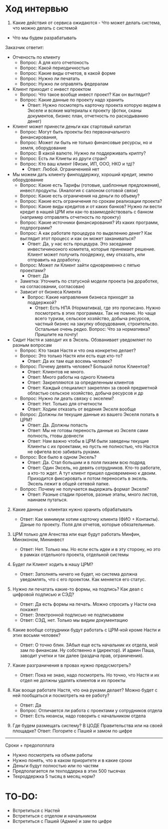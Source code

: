 

# Ход интервью
1. Какие действия от сервиса ожидаются - Что может делать система, что можно делать с системой
- Что мы будем разрабатывать

Заказчик ответит:
- Отченость по клиенту
    - Вопрос: А для кого отчетоность
    - Вопрос: Какой периодичностью
    - Вопрос: Какие виды отчетов, в какой форме
    - Вопрос: Нужно ли печатать
    - Вопрос: Нужно ли оправлять федералам
- Клиент приходит с инвест проектом
    - Вопрос: Что такое вообще инвест проект? Как он выглядит?
    - Вопрос: Какие данные по проекту надо хранить
        - Ответ: Нужно посмотерть карточку проекта которую ведем в Экселе и всякие материалы к проекту (фотки, сканы документов, бизнес план, отчетность по расходыванию денег)
- Клиент может принести деньги как стартовый капитал
    - Вопрос: Могут быть проекты без первоначального финансирования,
    - Вопрос: Может ли быть не только финансовые ресурсы, но и земля, оборудование
    - Вопрос: В какой валюте. Нужно ли поддерживать крипту?
    - Вопрос: Есть ли Клиеты из други стран?
    - Вопрос: Кто ваш клиент (Физик, ИП, ООО, НКО и тд)?
        - Ответ: Любой. Ограниченией нет
- Мы можем дать клиенту финподдержку, хороший кредит, землю оборудование
    - Вопрос: Какие есть Тарифы (готовые, шаблонные предложения), инвест.продукты. (Аналогия с салоном сотовой связи)
    - Вопрос: Какие есть ограничения на деньги по объему?
    - Вопрос: Какие есть ограничения по срокам реализации проекта?
    - Вопрос: Какие виды кредитов и от каких банков? Нужно ли вести кредит в нашей ЦРМ или как-то взаимодействовать с банком (например отправлять отчетность по проекту)
    - Вопрос: Какие источники финансирования? Из каких программ, подпрограмм?
    - Вопрос: А как работате процедура по выделению денег? Как выглядит этот процесс и как он может заканиваться?
        - Ответ: Да, у нас есть процедура. Это заседание инвестичинооного комитета, которые принемает решение. Клиент может получить поодержку, ему отказать, или отправить на доработку.
    - Вопрос: Может ли Клиент зайти одновременно с пятью проектами?
        - Ответ: Да
    - Заметка: Уточнить по статусной модели проекта (на доработке, на согласовании, согласован)
  - Зависит от бизнеса Клиента
    - Вопрос: Какие направления бизнеса приходят за поддержкой?
        - Ответ: Есть НПА (Нормативка), где это прописано. Нужно посмотреть в этих программах. Так не помню. Но чаще всего туризм, сельское хозяйство, добыча ресурсов, частный бизнес на закупку оборудования, строительсво. Остальные очень редко.
     Вопрос: Что за нормативка? Пришлите на почту!
- Сидит Настя и заводит их в Эксель. Обзванивает уведомляет по разным вопросам
    - Вопрос: Кто такая Настя и что она конкретно делает?
    - Вопрос: Это только Настя или есть еще кто-то?
        - Ответ: Да их там еще восемь человек?
    - Вопрос: Почему девять человек? Большой поток Клиентов?
        - Ответ: Клиентов не много. 
        - Ответ: Много работы на одного Клиента
        - Ответ: Закрепляются за определенным клиентов
        - Ответ: Каждый специалист закреплен за своей предметной областью сельское хозяйство, добыча ресурсов и др
    - Вопрос: Нужно ли деать связку с экселем?
        - Ответ: Нет. Только для отчетности
        - Ответ: Ходим отказать от ведения Экселя вообще
    - Вопрос: Должны ли текущие данные из вашего Экселя попать в ЦРМ?
        - Ответ: Да. Должны попасть
        - Ответ: Мы не готовы переность данные из Экселя сами полность, гтовы довнести
        - Ответ: Нам важно чтобы в ЦРМ были заведены текущие Клиенты с их проектами, но пусть не полностью, что Настся не офигела всю забивать руками.
    - Вопрос: Все было в одном Эксель?
        - Ответ: Да. Стал большим и в поля пихаем всю подряд
        - Ответ: Один Эксель, но девять сотрудников. Кто-то работате, а кто-то ждет. А тут клиент пришел одновременно к двоим. Приходится фиксировать и потом переносить в эксель. Эксель лежит в общей сетевой папке.
    - Вопрос: Почему не получается выдержать формат Экселя?
        - Ответ: Разные стадии проетов, разные этапы, много листов, наинаем путаться.

2. Какие данные о клиентах нужно хранить обрабатывать
    - Ответ: Как минимум хотим карточку клиента (ФИО + Контакты). Даные по проекту. Поля для отчетов, которые обязательнные. 

3. ЦРМ только для Агенства или еще будут работать Минфин, Минэконом, Мининвест
    - Ответ: Нет. Только мы. Но если есть идеи и в эту сторону, но это в рамках отдельного проекта, отдельной системы

4. Будет ли Клиент ходить в нашу ЦРМ?
    - Ответ: Заполнять ничего не будет, но система должна уведомлять, что с его проектом. Как меняется его статус.

5. Нужно ли печатать какие-то формы, на подпись? Как деал с цифровой подписью и СЭД?
    - Ответ: Да есть формы на печать. Можно спросить у Насти она покажет
    - Ответ: Электронной подписью не подписываем
    - Ответ: СЭД, нет. Только мы видим документацию

6. Какие вообще сотрудники будут работать с ЦРМ-кой кроме Насти и этих восьми человек?
    - Ответ: О точно блин. ЗАбыл еще есть начальник их отдела, мой зам по финансам. Ну собственно я (директор). И админ Паша, заводит учетки и так далее (раздача прав, ограничения).
7. Какие разграничения в провах нужно предусмотреть?
    - Ответ: Пока не знаю, надо посмотреть. Но точно, что Настя и их отдел не должны удалять клиентов и их проекты

8. Как вооще работате Настя, что она руками делает? Можно будет с ней пообщаться и посмотреть на ее работу?
    - Ответ: Да
    - Вопрос: Отличается ли работа с проектами у сотрудников отдела
    - Ответ: Есть нюансы, надо говорить с начальником отдела

9. Где будем размещать систему? В ЦОДЕ Правительства или на своей площадке?
     Ответ: Погорите с Пашей и замом по цифре


---
Сроки + предопоплата
- Нужно посмотреть на объем работы
- Нужно понять, что в каком приоритете и в какие сроки
- Деньги будут полностью или по частям
- Предполагается ли техподдерка в этих 500 тысячах
- Техроддержка 5 тысяц в месяц норм?


# TO-DO:
- Встретиться с Настей
- Встретиться с отделом и начальником
- Встретиться с Пашей (Админ) и зам по цифре



